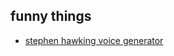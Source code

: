## funny things
* [stephen hawking voice generator](https://lingojam.com/StephenHawkingVoiceGenerator)

